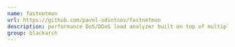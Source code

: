 ```yaml
---
name: fastnetmon
url: https://github.com/pavel-odintsov/fastnetmon
description: performance DoS/DDoS load analyzer built on top of multiple packet capture engines. URL : https://github.com/pavel-odintsov/fastnetmon Groups : blackarch blackarch-defensive blackarch-sniffer
group: blackarch
---
```

